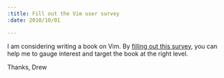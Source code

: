 ```yaml
--- 
:title: Fill out the Vim user survey
:date: 2010/10/01

---
```


I am considering writing a book on Vim. By [filling out this survey][s], you can help me to gauge interest and target the book at the right level.

Thanks,
Drew

[s]: https://spreadsheets0.google.com/a/vimcasts.org/viewform?formkey=dHYyTUhqVVo4WDhuVTR2M1cwbEJNSVE6MQ